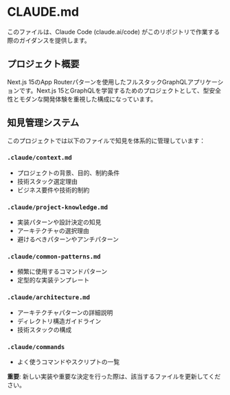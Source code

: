 # CLAUDE.md

このファイルは、Claude Code (claude.ai/code) がこのリポジトリで作業する際のガイダンスを提供します。

## プロジェクト概要

Next.js 15のApp Routerパターンを使用したフルスタックGraphQLアプリケーションです。Next.js 15とGraphQLを学習するためのプロジェクトとして、型安全性とモダンな開発体験を重視した構成になっています。

## 知見管理システム

このプロジェクトでは以下のファイルで知見を体系的に管理しています：

### `.claude/context.md`

- プロジェクトの背景、目的、制約条件
- 技術スタック選定理由
- ビジネス要件や技術的制約

### `.claude/project-knowledge.md`

- 実装パターンや設計決定の知見
- アーキテクチャの選択理由
- 避けるべきパターンやアンチパターン

### `.claude/common-patterns.md`

- 頻繁に使用するコマンドパターン
- 定型的な実装テンプレート

### `.claude/architecture.md`

- アーキテクチャパターンの詳細説明
- ディレクトリ構造ガイドライン
- 技術スタックの構成

### `.claude/commands`

- よく使うコマンドやスクリプトの一覧

**重要**: 新しい実装や重要な決定を行った際は、該当するファイルを更新してください。
